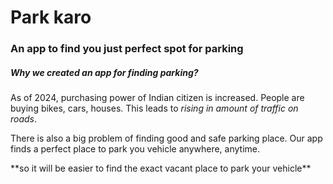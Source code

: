 # Park karo
### An app to find you just perfect spot for parking


##### Why we created an app for finding parking?
As of 2024, purchasing power of Indian citizen is increased. People are buying bikes, cars, houses.
This leads to *rising in amount of traffic on roads*. 
<p>There is also a big problem of finding good and safe parking place.
Our app finds a perfect place to park you vehicle anywhere, anytime.</p>
**so it will be easier to find the exact vacant place to park your vehicle**

